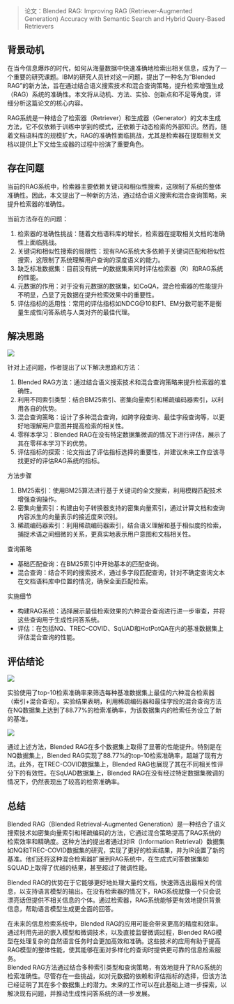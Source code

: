 > 论文：Blended RAG: Improving RAG (Retriever-Augmented Generation) Accuracy with Semantic Search and Hybrid Query-Based Retrievers
>

## 背景动机
在当今信息爆炸的时代，如何从海量数据中快速准确地检索出相关信息，成为了一个重要的研究课题。IBM的研究人员针对这一问题，提出了一种名为“Blended RAG”的新方法，旨在通过结合语义搜索技术和混合查询策略，提升检索增强生成（RAG）系统的准确性。本文将从动机、方法、实验、创新点和不足等角度，详细分析这篇论文的核心内容。

RAG系统是一种结合了检索器（Retriever）和生成器（Generator）的文本生成方法，它不仅依赖于训练中学到的模式，还依赖于动态检索的外部知识。然而，随着文档语料库的规模扩大，RAG的准确性面临挑战，尤其是检索器在提取相关文档以提供上下文给生成器的过程中扮演了重要角色。

## 存在问题
当前的RAG系统中，检索器主要依赖关键词和相似性搜索，这限制了系统的整体准确性。因此，本文提出了一种新的方法，通过结合语义搜索和混合查询策略，来提升检索器的准确性。

当前方法存在的问题：

1. 检索器的准确性挑战：随着文档语料库的增长，检索器在提取相关文档的准确性上面临挑战。
2. 关键词和相似性搜索的局限性：现有RAG系统大多依赖于关键词匹配和相似性搜索，这限制了系统理解用户查询的深度语义的能力。
3. 缺乏标准数据集：目前没有统一的数据集来同时评估检索器（R）和RAG系统的性能。
4. 元数据的作用：对于没有元数据的数据集，如CoQA，混合检索器的性能提升不明显，凸显了元数据在提升检索效果中的重要性。
5. 评估指标的适用性：常用的评估指标如NDCG@10和F1、EM分数可能不是衡量生成性问答系统与人类对齐的最佳代理。

## 解决思路
![](https://cdn.nlark.com/yuque/0/2024/png/406504/1713482563677-e8020b7b-c8d2-4535-95ac-697b1f4ea3c0.png)

针对上述问题，作者提出了以下解决思路和方法：

1. Blended RAG方法：通过结合语义搜索技术和混合查询策略来提升检索器的准确性。
2. 利用不同索引类型：结合BM25索引、密集向量索引和稀疏编码器索引，以利用各自的优势。
3. 混合查询策略：设计了多种混合查询，如跨字段查询、最佳字段查询等，以更好地理解用户意图并提高检索的相关性。
4. 零样本学习：Blended RAG在没有特定数据集微调的情况下进行评估，展示了其在零样本学习下的优势。
5. 评估指标的探索：论文指出了评估指标选择的重要性，并建议未来工作应该寻找更好的评估RAG系统的指标。

方法步骤

1. BM25索引：使用BM25算法进行基于关键词的全文搜索，利用模糊匹配技术增强查询操作。
2. 密集向量索引：构建由句子转换器支持的密集向量索引，通过计算文档和查询内容派生的向量表示的接近度来识别。
3. 稀疏编码器索引：利用稀疏编码器索引，结合语义理解和基于相似度的检索，捕捉术语之间细微的关系，更真实地表示用户意图和文档相关性。

查询策略

+ 基础匹配查询：在BM25索引中开始基本的匹配查询。
+ 混合查询：结合不同的搜索技术，通过多字段匹配查询，针对不确定查询文本在文档语料库中位置的情况，确保全面匹配检索。

实施细节

+ 构建RAG系统：选择展示最佳检索效果的六种混合查询进行进一步审查，并将这些查询用于生成性问答系统。
+ 评估：在包括NQ、TREC-COVID、SqUAD和HotPotQA在内的基准数据集上评估混合查询的性能。

## 评估结论
![](https://cdn.nlark.com/yuque/0/2024/png/406504/1713482588821-616cf844-f03f-489c-ae3b-69e9de93719d.png)

实验使用了top-10检索准确率来筛选每种基准数据集上最佳的六种混合检索器（索引+混合查询）。实验结果表明，利用稀疏编码器和最佳字段的混合查询方法在NQ数据集上达到了88.77%的检索准确率，为该数据集内的检索任务设立了新的基准。

![](https://cdn.nlark.com/yuque/0/2024/png/406504/1713482608834-1fc38534-99ee-482d-b537-5728daf0dc5d.png)

通过上述方法，Blended RAG在多个数据集上取得了显著的性能提升。特别是在NQ数据集上，Blended RAG实现了88.77%的top-10检索准确率，超越了现有方法。此外，在TREC-COVID数据集上，Blended RAG也展现了其在不同相关性评分下的有效性。在SqUAD数据集上，Blended RAG在没有经过特定数据集微调的情况下，仍然表现出了较高的检索准确率。

## 总结
Blended RAG（Blended Retrieval-Augmented Generation）是一种结合了语义搜索技术如密集向量索引和稀疏编码的方法，它通过混合策略提高了RAG系统的检索效率和精确度。这种方法的提出者通过对IR（Information Retrieval）数据集如NQ和TREC-COVID数据集的研究，实现了更好的检索结果，并为IR设置了新的基准。他们还将这种混合检索器扩展到RAG系统中，在生成式问答数据集如SQUAD上取得了优越的结果，甚至超过了微调性能。

Blended RAG的优势在于它能够更好地处理大量的文档，快速筛选出最相关的信息，以支持语言模型的输出。在没有检索器的情况下，RAG系统就像一个只会说漂亮话但提供不相关信息的个体。通过检索器，RAG系统能够更有效地提供背景信息，帮助语言模型生成更全面的回答。

在未来的信息检索系统中，Blended RAG的应用可能会带来更高的精度和效率。通过利用先进的嵌入模型和微调技术，以及直接监督微调过程，Blended RAG模型在处理复杂的自然语言任务时会更加高效和准确。这些技术的应用有助于提高RAG模型的整体性能，使其能够在面对多样化的查询时提供更可靠的信息检索服务。  
Blended RAG方法通过结合多种索引类型和查询策略，有效地提升了RAG系统的检索准确性。尽管存在一些挑战，如对元数据的依赖和评估指标的选择，但该方法已经证明了其在多个数据集上的潜力。未来的工作可以在此基础上进一步探索，以解决现有问题，并推动生成性问答系统的进一步发展。




